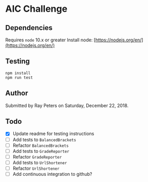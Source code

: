 # AIC Challenge

## Dependencies

Requires `node` 10.x or greater
Install node: [https://nodejs.org/en/](https://nodejs.org/en/)

## Testing

```
npm install
npm run test
```

## Author

Submitted by Ray Peters on Saturday, December 22, 2018.

## Todo

- [x] Update readme for testing instructions
- [ ] Add tests to `BalancedBrackets`
- [ ] Refactor `BalancedBrackets`
- [ ] Add tests to `GradeReporter`
- [ ] Refactor `GradeReporter`
- [ ] Add tests to `UrlShortener`
- [ ] Refactor `UrlShortener`
- [ ] Add continuous integration to github?
